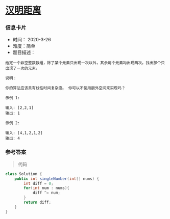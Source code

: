 # [汉明距离](https://leetcode-cn.com/problems/hamming-distance/)

### 信息卡片

- 时间： 2020-3-26
- 难度：简单
- 题目描述：

```
给定一个非空整数数组，除了某个元素只出现一次以外，其余每个元素均出现两次。找出那个只出现了一次的元素。

说明：

你的算法应该具有线性时间复杂度。 你可以不使用额外空间来实现吗？

示例 1:

输入: [2,2,1]
输出: 1

示例 2:

输入: [4,1,2,1,2]
输出: 4
```



### 参考答案

> 代码

```java
class Solution {
    public int singleNumber(int[] nums) {
        int diff = 0;
        for(int num : nums){
            diff ^= num;
        }
        return diff;
    }
}
```

